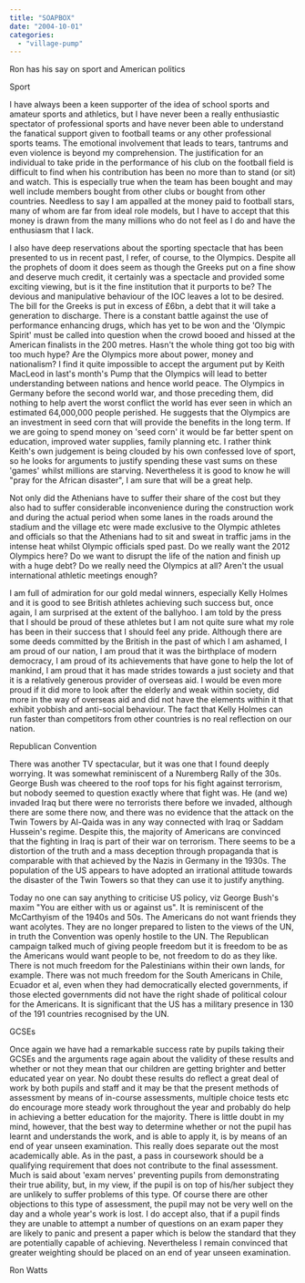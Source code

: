 ```yaml
---
title: "SOAPBOX"
date: "2004-10-01"
categories: 
  - "village-pump"
---
```


Ron has his say on sport and American politics

Sport

I have always been a keen supporter of the idea of school sports and amateur sports and athletics, but I have never been a really enthusiastic spectator of professional sports and have never been able to understand the fanatical support given to football teams or any other professional sports teams. The emotional involvement that leads to tears, tantrums and even violence is beyond my comprehension. The justification for an individual to take pride in the performance of his club on the football field is difficult to find when his contribution has been no more than to stand (or sit) and watch. This is especially true when the team has been bought and may well include members bought from other clubs or bought from other countries. Needless to say I am appalled at the money paid to football stars, many of whom are far from ideal role models, but I have to accept that this money is drawn from the many millions who do not feel as I do and have the enthusiasm that I lack.

I also have deep reservations about the sporting spectacle that has been presented to us in recent past, I refer, of course, to the Olympics. Despite all the prophets of doom it does seem as though the Greeks put on a fine show and deserve much credit, it certainly was a spectacle and provided some exciting viewing, but is it the fine institution that it purports to be? The devious and manipulative behaviour of the IOC leaves a lot to be desired. The bill for the Greeks is put in excess of £6bn, a debt that it will take a generation to discharge. There is a constant battle against the use of performance enhancing drugs, which has yet to be won and the 'Olympic Spirit' must be called into question when the crowd booed and hissed at the American finalists in the 200 metres. Hasn't the whole thing got too big with too much hype? Are the Olympics more about power, money and nationalism? I find it quite impossible to accept the argument put by Keith MacLeod in last's month's Pump that the Olympics will lead to better understanding between nations and hence world peace. The Olympics in Germany before the second world war, and those preceding them, did nothing to help avert the worst conflict the world has ever seen in which an estimated 64,000,000 people perished. He suggests that the Olympics are an investment in seed corn that will provide the benefits in the long term. If we are going to spend money on 'seed corn' it would be far better spent on education, improved water supplies, family planning etc. I rather think Keith's own judgement is being clouded by his own confessed love of sport, so he looks for arguments to justify spending these vast sums on these 'games' whilst millions are starving. Nevertheless it is good to know he will "pray for the African disaster", I am sure that will be a great help.

Not only did the Athenians have to suffer their share of the cost but they also had to suffer considerable inconvenience during the construction work and during the actual period when some lanes in the roads around the stadium and the village etc were made exclusive to the Olympic athletes and officials so that the Athenians had to sit and sweat in traffic jams in the intense heat whilst Olympic officials sped past. Do we really want the 2012 Olympics here? Do we want to disrupt the life of the nation and finish up with a huge debt? Do we really need the Olympics at all? Aren't the usual international athletic meetings enough?

I am full of admiration for our gold medal winners, especially Kelly Holmes and it is good to see British athletes achieving such success but, once again, I am surprised at the extent of the ballyhoo. I am told by the press that I should be proud of these athletes but I am not quite sure what my role has been in their success that I should feel any pride. Although there are some deeds committed by the British in the past of which I am ashamed, I am proud of our nation, I am proud that it was the birthplace of modern democracy, I am proud of its achievements that have gone to help the lot of mankind, I am proud that it has made strides towards a just society and that it is a relatively generous provider of overseas aid. I would be even more proud if it did more to look after the elderly and weak within society, did more in the way of overseas aid and did not have the elements within it that exhibit yobbish and anti-social behaviour. The fact that Kelly Holmes can run faster than competitors from other countries is no real reflection on our nation.

Republican Convention

There was another TV spectacular, but it was one that I found deeply worrying. It was somewhat reminiscent of a Nuremberg Rally of the 30s. George Bush was cheered to the roof tops for his fight against terrorism, but nobody seemed to question exactly where that fight was. He (and we) invaded Iraq but there were no terrorists there before we invaded, although there are some there now, and there was no evidence that the attack on the Twin Towers by Al-Qaida was in any way connected with Iraq or Saddam Hussein's regime. Despite this, the majority of Americans are convinced that the fighting in Iraq is part of their war on terrorism. There seems to be a distortion of the truth and a mass deception through propaganda that is comparable with that achieved by the Nazis in Germany in the 1930s. The population of the US appears to have adopted an irrational attitude towards the disaster of the Twin Towers so that they can use it to justify anything.

Today no one can say anything to criticise US policy, viz George Bush's maxim "You are either with us or against us". It is reminiscent of the McCarthyism of the 1940s and 50s. The Americans do not want friends they want acolytes. They are no longer prepared to listen to the views of the UN, in truth the Convention was openly hostile to the UN. The Republican campaign talked much of giving people freedom but it is freedom to be as the Americans would want people to be, not freedom to do as they like. There is not much freedom for the Palestinians within their own lands, for example. There was not much freedom for the South Americans in Chile, Ecuador et al, even when they had democratically elected governments, if those elected governments did not have the right shade of political colour for the Americans. It is significant that the US has a military presence in 130 of the 191 countries recognised by the UN.

GCSEs

Once again we have had a remarkable success rate by pupils taking their GCSEs and the arguments rage again about the validity of these results and whether or not they mean that our children are getting brighter and better educated year on year. No doubt these results do reflect a great deal of work by both pupils and staff and it may be that the present methods of assessment by means of in-course assessments, multiple choice tests etc do encourage more steady work throughout the year and probably do help in achieving a better education for the majority. There is little doubt in my mind, however, that the best way to determine whether or not the pupil has learnt and understands the work, and is able to apply it, is by means of an end of year unseen examination. This really does separate out the most academically able. As in the past, a pass in coursework should be a qualifying requirement that does not contribute to the final assessment. Much is said about 'exam nerves' preventing pupils from demonstrating their true ability, but, in my view, if the pupil is on top of his/her subject they are unlikely to suffer problems of this type. Of course there are other objections to this type of assessment, the pupil may not be very well on the day and a whole year's work is lost. I do accept also, that if a pupil finds they are unable to attempt a number of questions on an exam paper they are likely to panic and present a paper which is below the standard that they are potentially capable of achieving. Nevertheless I remain convinced that greater weighting should be placed on an end of year unseen examination.

Ron Watts
